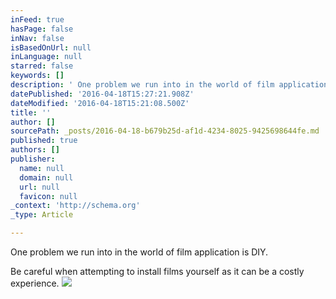 ```yaml
---
inFeed: true
hasPage: false
inNav: false
isBasedOnUrl: null
inLanguage: null
starred: false
keywords: []
description: ' One problem we run into in the world of film application is DIY.'
datePublished: '2016-04-18T15:27:21.908Z'
dateModified: '2016-04-18T15:21:08.500Z'
title: ''
author: []
sourcePath: _posts/2016-04-18-b679b25d-af1d-4234-8025-9425698644fe.md
published: true
authors: []
publisher:
  name: null
  domain: null
  url: null
  favicon: null
_context: 'http://schema.org'
_type: Article

---
```

One problem we run into in the world of film application is DIY.

Be careful when attempting to install films yourself as it can be a costly experience.
![](https://the-grid-user-content.s3-us-west-2.amazonaws.com/24163db9-c4ee-4983-9477-312552f01ad0.jpg)